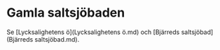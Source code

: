 # Gamla saltsjöbaden

Se [Lycksalighetens ö](Lycksalighetens ö.md) och [Bjärreds saltsjöbad](Bjärreds saltsjöbad.md).
